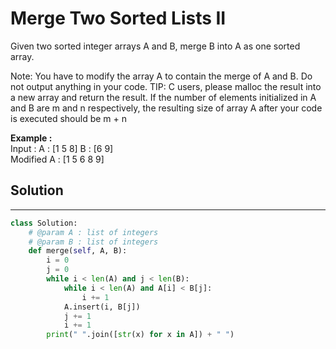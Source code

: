 <h1>Merge Two Sorted Lists II</h1>

<p>
Given two sorted integer arrays A and B, merge B into A as one sorted array.

Note: You have to modify the array A to contain the merge of A and B. Do not output anything in your code.
TIP: C users, please malloc the result into a new array and return the result. 
If the number of elements initialized in A and B are m and n respectively, the resulting size of array A after your code is executed should be m + n
</p>

<p><b>Example :</b>
<br>
Input : 
         A : [1 5 8]
         B : [6 9]

<br>
Modified A : [1 5 6 8 9]
</p>

<h2>Solution</h2>

***

```python
class Solution:
    # @param A : list of integers
    # @param B : list of integers
    def merge(self, A, B):
        i = 0
        j = 0
        while i < len(A) and j < len(B):
            while i < len(A) and A[i] < B[j]:
                i += 1
            A.insert(i, B[j])
            j += 1
            i += 1
        print(" ".join([str(x) for x in A]) + " ")
```